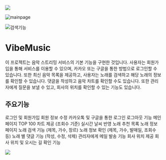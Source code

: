
<img src="https://capsule-render.vercel.app/api?type=waving&color=BDBDC8&height=150&section=header" />

![mainpage](https://github.com/cmswow/VibeMusic/assets/127907534/765571a6-d03d-4e24-b107-7b601d038cb1)

![검색기능](https://github.com/cmswow/VibeMusic/assets/127907534/4bb603bc-f7aa-4466-ae98-017161f7272a)

# VibeMusic


이 프로젝트는 음악 스트리밍 서비스의 기본 기능을 구현한 것입니다.
사용자는 회원가입을 통해 서비스를 이용할 수 있으며, 
카카오 또는 구글을 통한 방법으로 로그인할 수 있습니다. 
또한 최신 음악 목록을 제공하고, 
사용자는 노래를 검색하고 해당 노래의 정보를 확인할 수 있습니다. 
댓글을 작성하고 음악 차트를 확인할 수도 있습니다. 
또한 관리자에게 질문을 보낼 수 있고, 
회사의 위치를 확인할 수 있는 기능도 있습니다.

## 주요기능

로그인 및 회원가입
회원 정보 수정
카카오톡 및 구글을 통한 로그인
로그아웃 기능
메인 페이지
TOP 100 차트 제공 (조회수 기준)
실시간 날씨 반영 노래 추천 목록
노래 정보 페이지
노래 검색 기능 (제목, 가수, 장르)
노래 정보 확인 (제목, 가수, 발매일, 조회수 등)
노래 별 댓글 기능 (작성, 수정, 삭제)
관리자에게 메일 발송 기능
회사 위치 제공
회사 위치 및 오시는 길 확인 기능




<img src="https://capsule-render.vercel.app/api?type=waving&color=BDBDC8&height=150&section=footer" />
